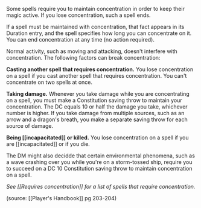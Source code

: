 Some spells require you to maintain concentration in order to keep their magic active. If you lose concentration, such a spell ends.

If a spell must be maintained with concentration, that fact appears in its Duration entry, and the spell specifies how long you can concentrate on it. You can end concentration at any time (no action required).

Normal activity, such as moving and attacking, doesn't interfere with concentration. The following factors can break concentration:

**Casting another spell that requires concentration.** You lose concentration on a spell if you cast another spell that requires concentration. You can't concentrate on two spells at once.

**Taking damage.** Whenever you take damage while you are concentrating on a spell, you must make a Constitution saving throw to maintain your concentration. The DC equals 10 or half the damage you take, whichever number is higher. If you take damage from multiple sources, such as an arrow and a dragon's breath, you make a separate saving throw for each source of damage.

**Being [[incapacitated]] or killed.** You lose concentration on a spell if you are [[incapacitated]] or if you die.

The DM might also decidde that certain environmental phenomena, such as a wave crashing over you while you're on a storm-tossed ship, require you to succeed on a DC 10 Constitution saving throw to maintain concentration on a spell.

*See [[Requires concentration]] for a list of spells that require concentration.*

(source: [[Player's Handbook]] pg 203-204)
